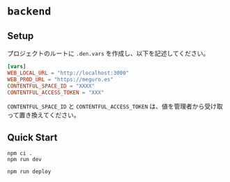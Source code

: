 # `backend`

## Setup

プロジェクトのルートに `.den.vars` を作成し、以下を記述してください。

```toml
[vars]
WEB_LOCAL_URL = "http://localhost:3000"
WEB_PROD_URL = "https://meguro.es"
CONTENTFUL_SPACE_ID = "XXXX"
CONTENTFUL_ACCESS_TOKEN = "XXX"
```

`CONTENTFUL_SPACE_ID` と `CONTENTFUL_ACCESS_TOKEN` は、値を管理者から受け取って置き換えてください。

## Quick Start

```
npm ci .
npm run dev
```

```
npm run deploy
```
